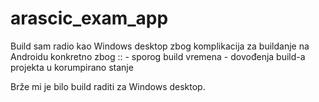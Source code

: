 # arascic_exam_app

Build sam radio kao Windows desktop zbog komplikacija za buildanje na Androidu 
    konkretno zbog :: 
        - sporog build vremena
        - dovođenja build-a projekta u korumpirano stanje

Brže mi je bilo build raditi za Windows desktop.